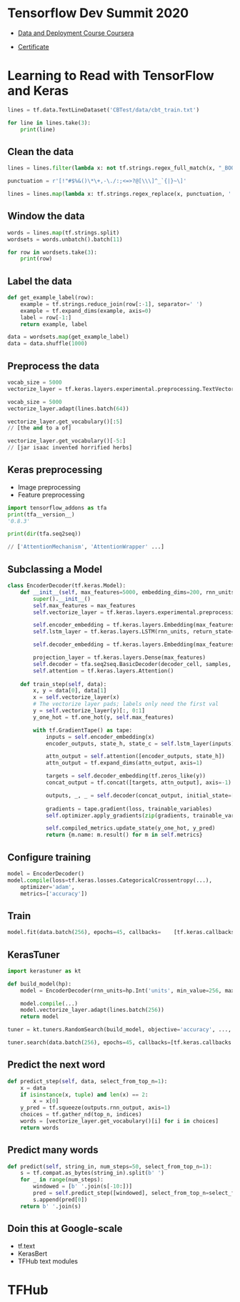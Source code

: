 
# Tensorflow Dev Summit 2020

* [Data and Deployment Course Coursera](https://www.coursera.org/specializations/tensorflow-data-and-deployment)

* [Certificate](tensorflow.org/certificate)

#  Learning to Read with TensorFlow and Keras 

```python
lines = tf.data.TextLineDataset('CBTest/data/cbt_train.txt')

for line in lines.take(3):
    print(line)
```

## Clean the data

```python
lines = lines.filter(lambda x: not tf.strings.regex_full_match(x, "_BOOK_TITLE_.*"))

punctuation = r'[!"#$%&()\*\+,-\./:;<=>?@[\\\]^_`{|}~\]'

lines = lines.map(lambda x: tf.strings.regex_replace(x, punctuation, ' '))
```

## Window the data

```python
words = lines.map(tf.strings.split)
wordsets = words.unbatch().batch(11)

for row in wordsets.take(3):
    print(row)
```

## Label the data

```python
def get_example_label(row):
    example = tf.strings.reduce_join(row[:-1], separator=' ')
    example = tf.expand_dims(example, axis=0)
    label = row[-1:]
    return example, label

data = wordsets.map(get_example_label)
data = data.shuffle(1000)
```

## Preprocess the data

```python
vocab_size = 5000
vectorize_layer = tf.keras.layers.experimental.preprocessing.TextVectorization(max_tokens=vocab_size, output_sequence_length=10)
```

```python
vocab_size = 5000
vectorize_layer.adapt(lines.batch(64))

vectorize_layer.get_vocabulary()[:5]
// [the and to a of]

vectorize_layer.get_vocabulary()[-5:]
// [jar isaac invented horrified herbs]
```

## Keras preprocessing

* Image preprocessing
* Feature preprocessing

```python
import tensorflow_addons as tfa
print(tfa__version__)
'0.8.3'

print(dir(tfa.seq2seq))

// ['AttentionMechanism', 'AttentionWrapper' ...]
```

## Subclassing a Model

```python
class EncoderDecoder(tf.keras.Model):
    def __init__(self, max_features=5000, embedding_dims=200, rnn_units=512):
        super().__init__()
        self.max_features = max_features
        self.vectorize_layer = tf.keras.layers.experimental.preprocessing.TextVectorization(max_tokens=vocab_size, output_sequence_length=10)

        self.encoder_embedding = tf.keras.layers.Embedding(max_features + 1, embedding_dims)
        self.lstm_layer = tf.keras.layers.LSTM(rnn_units, return_state=True)

        self.decoder_embedding = tf.keras.layers.Embedding(max_features + 1, embedding_dims)

        projection_layer = tf.keras.layers.Dense(max_features)
        self.decoder = tfa.seq2seq.BasicDecoder(decoder_cell, samples,      output_layer=projection_layer)
        self.attention = tf.keras.layers.Attention()
    
    def train_step(self, data):
        x, y = data[0], data[1]
        x = self.vectorize_layer(x)
        # The vectorize layer pads; labels only need the first val
        y = self.vectorize_layer(y)[:, 0:1]
        y_one_hot = tf.one_hot(y, self.max_features)

        with tf.GradientTape() as tape:
            inputs = self.encoder_embedding(x)
            encoder_outputs, state_h, state_c = self.lstm_layer(inputs)

            attn_output = self.attention([encoder_outputs, state_h])
            attn_output = tf.expand_dims(attn_output, axis=1)

            targets = self.decoder_embedding(tf.zeros_like(y))
            concat_output = tf.concat([targets, attn_output], axis=-1)

            outputs, _, _ = self.decoder(concat_output, initial_state=[state_h, state_c])
            
            gradients = tape.gradient(loss, trainable_variables)
            self.optimizer.apply_gradients(zip(gradients, trainable_variables))

            self.compiled_metrics.update_state(y_one_hot, y_pred)
            return {m.name: m.result() for m in self.metrics}
```

## Configure training

```python
model = EncoderDecoder()
model.compile(loss=tf.keras.losses.CategoricalCrossentropy(...),
    optimizer='adam',
    metrics=['accuracy'])
```

## Train

```python
model.fit(data.batch(256), epochs=45, callbacks=    [tf.keras.callbacks.ModelCheckpoint('text_gen')])
```

## KerasTuner

```python
import kerastuner as kt

def build_model(hp):
    model = EncoderDecoder(rnn_units=hp.Int('units', min_value=256, max_value=1100, step=256))

    model.compile(...)
    model.vectorize_layer.adapt(lines.batch(256))
    return model

tuner = kt.tuners.RandomSearch(build_model, objective='accuracy', ...,  project_name='text_generation')

tuner.search(data.batch(256), epochs=45, callbacks=[tf.keras.callbacks.ModelCheckpoint('text_gen')])
```

## Predict the next word

```python
def predict_step(self, data, select_from_top_n=1):
    x = data
    if isinstance(x, tuple) and len(x) == 2:
        x = x[0]
    y_pred = tf.squeeze(outputs.rnn_output, axis=1)
    choices = tf.gather_nd(top_n, indices)
    words = [vectorize_layer.get_vocabulary()[i] for i in choices]
    return words
```

## Predict many words

```python
def predict(self, string_in, num_steps=50, select_from_top_n=1):
    s = tf.compat.as_bytes(string_in).split(b' ')
    for _ in range(num_steps):
        windowed = [b' '.join(s[-10:])]
        pred = self.predict_step([windowed], select_from_top_n=select_from_top_n)
        s.append(pred[0])
    return b' '.join(s)
```

## Doin this at Google-scale

* tf.text
* KerasBert
* TFHub text modules

# TFHub

